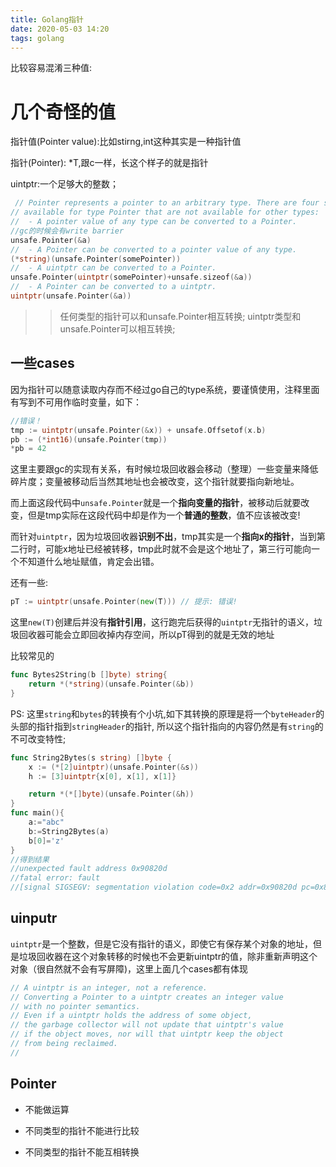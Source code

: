 ```yaml
---
title: Golang指针
date: 2020-05-03 14:20
tags: golang
---
```


比较容易混淆三种值:
<!--more-->
# 几个奇怪的值

指针值(Pointer value):比如stirng,int这种其实是一种指针值

指针(Pointer): *T,跟c一样，长这个样子的就是指针

uintptr:一个足够大的整数；

```go
 // Pointer represents a pointer to an arbitrary type. There are four special operations
// available for type Pointer that are not available for other types:
//	- A pointer value of any type can be converted to a Pointer.
//gc的时候会有write barrier
unsafe.Pointer(&a)
//	- A Pointer can be converted to a pointer value of any type.
(*string)(unsafe.Pointer(somePointer))
//	- A uintptr can be converted to a Pointer.
unsafe.Pointer(uintptr(somePointer)+unsafe.sizeof(&a))
//	- A Pointer can be converted to a uintptr.
uintptr(unsafe.Pointer(&a))
```

>> 任何类型的指针可以和unsafe.Pointer相互转换;
    uintptr类型和unsafe.Pointer可以相互转换;


## 一些cases

因为指针可以随意读取内存而不经过go自己的type系统，要谨慎使用，注释里面有写到不可用作临时变量，如下：
```go
//错误！
tmp := uintptr(unsafe.Pointer(&x)) + unsafe.Offsetof(x.b)
pb := (*int16)(unsafe.Pointer(tmp))
*pb = 42
```

这里主要跟gc的实现有关系，有时候垃圾回收器会移动（整理）一些变量来降低碎片度；变量被移动后当然其地址也会被改变，这个指针就要指向新地址。

而上面这段代码中`unsafe.Pointer`就是一个**指向变量的指针**，被移动后就要改变，但是tmp实际在这段代码中却是作为一个**普通的整数**，值不应该被改变!

而针对`uintptr`，因为垃圾回收器**识别不出**，tmp其实是一个**指向x的指针**，当到第二行时，可能x地址已经被转移，tmp此时就不会是这个地址了，第三行可能向一个不知道什么地址赋值，肯定会出错。

还有一些:
```go
pT := uintptr(unsafe.Pointer(new(T))) // 提示: 错误!
```

这里`new(T)`创建后并没有**指针引用**，这行跑完后获得的`uintptr`无指针的语义，垃圾回收器可能会立即回收掉内存空间，所以pT得到的就是无效的地址



比较常见的
```go
func Bytes2String(b []byte) string{
    return *(*string)(unsafe.Pointer(&b))
}
```


PS: 这里`string`和`bytes`的转换有个小坑,如下其转换的原理是将一个`byteHeader`的头部的指针指到`stringHeader`的指针,
所以这个指针指向的内容仍然是有`string`的不可改变特性;
```go
func String2Bytes(s string) []byte {
	x := (*[2]uintptr)(unsafe.Pointer(&s))
	h := [3]uintptr{x[0], x[1], x[1]}

	return *(*[]byte)(unsafe.Pointer(&h))
}
func main(){
    a:="abc"
    b:=String2Bytes(a)
    b[0]='z'
}
//得到结果
//unexpected fault address 0x90820d
//fatal error: fault
//[signal SIGSEGV: segmentation violation code=0x2 addr=0x90820d pc=0x81ced4]
```


## uinputr

`uintptr`是一个整数，但是它没有指针的语义，即使它有保存某个对象的地址，但是垃圾回收器在这个对象转移的时候也不会更新uintptr的值，除非重新声明这个对象（很自然就不会有写屏障)，这里上面几个cases都有体现


```go
// A uintptr is an integer, not a reference.
// Converting a Pointer to a uintptr creates an integer value
// with no pointer semantics.
// Even if a uintptr holds the address of some object,
// the garbage collector will not update that uintptr's value
// if the object moves, nor will that uintptr keep the object
// from being reclaimed.
//
```

## Pointer

- 不能做运算

- 不同类型的指针不能进行比较

- 不同类型的指针不能互相转换


